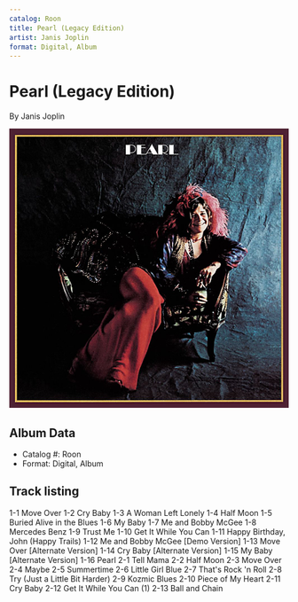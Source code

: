 ```yaml
---
catalog: Roon
title: Pearl (Legacy Edition)
artist: Janis Joplin
format: Digital, Album
---
```


# Pearl (Legacy Edition)

By Janis Joplin

![](../../assets/albumcovers/Janis_Joplin-Pearl_Legacy_Edition.png)

## Album Data

- Catalog #: Roon
- Format: Digital, Album


## Track listing


1-1 Move Over
1-2 Cry Baby
1-3 A Woman Left Lonely
1-4 Half Moon
1-5 Buried Alive in the Blues
1-6 My Baby
1-7 Me and Bobby McGee
1-8 Mercedes Benz
1-9 Trust Me
1-10 Get It While You Can
1-11 Happy Birthday, John (Happy Trails)
1-12 Me and Bobby McGee [Demo Version]
1-13 Move Over [Alternate Version]
1-14 Cry Baby [Alternate Version]
1-15 My Baby [Alternate Version]
1-16 Pearl
2-1 Tell Mama
2-2 Half Moon
2-3 Move Over
2-4 Maybe
2-5 Summertime
2-6 Little Girl Blue
2-7 That's Rock 'n Roll
2-8 Try (Just a Little Bit Harder)
2-9 Kozmic Blues
2-10 Piece of My Heart
2-11 Cry Baby
2-12 Get It While You Can (1)
2-13 Ball and Chain

